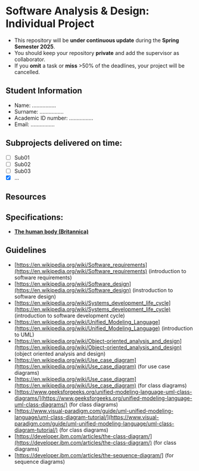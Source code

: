# Software Analysis & Design: Individual Project
* This repository will be **under continuous update** during the **Spring Semester 2025**.
* You should keep your repository **private** and add the supervisor as collaborator.
* If you **omit** a task or **miss** >50% of the deadlines, your project will be cancelled.

## Student Information
* Name: ................
* Surname: ................
* Academic ID number: ................
* Email: ................

## Subprojects delivered on time:
- [ ] Sub01
- [ ] Sub02
- [ ] Sub03
- [x] ...

## Resources
## Specifications:
* **[The human body (Britannica)](https://www.britannica.com/science/human-body)**

## Guidelines
* [https://en.wikipedia.org/wiki/Software_requirements](https://en.wikipedia.org/wiki/Software_requirements) (introduction to software requirements)
* [https://en.wikipedia.org/wiki/Software_design](https://en.wikipedia.org/wiki/Software_design) (instroduction to software design)
* [https://en.wikipedia.org/wiki/Systems_development_life_cycle](https://en.wikipedia.org/wiki/Systems_development_life_cycle) (introduction to software development cycle)
* [https://en.wikipedia.org/wiki/Unified_Modeling_Language](https://en.wikipedia.org/wiki/Unified_Modeling_Language) (introduction to UML)
* [https://en.wikipedia.org/wiki/Object-oriented_analysis_and_design](https://en.wikipedia.org/wiki/Object-oriented_analysis_and_design) (object oriented analysis and design)
* [https://en.wikipedia.org/wiki/Use_case_diagram](https://en.wikipedia.org/wiki/Use_case_diagram) (for use case diagrams)
* [https://en.wikipedia.org/wiki/Use_case_diagram](https://en.wikipedia.org/wiki/Use_case_diagram) (for class diagrams)
* [https://www.geeksforgeeks.org/unified-modeling-language-uml-class-diagrams/](https://www.geeksforgeeks.org/unified-modeling-language-uml-class-diagrams/) (for class diagrams)
* [https://www.visual-paradigm.com/guide/uml-unified-modeling-language/uml-class-diagram-tutorial/](https://www.visual-paradigm.com/guide/uml-unified-modeling-language/uml-class-diagram-tutorial/) (for class diagrams)
* [https://developer.ibm.com/articles/the-class-diagram/](https://developer.ibm.com/articles/the-class-diagram/) (for class diagrams)
* [https://developer.ibm.com/articles/the-sequence-diagram/] (for sequence diagrams)
